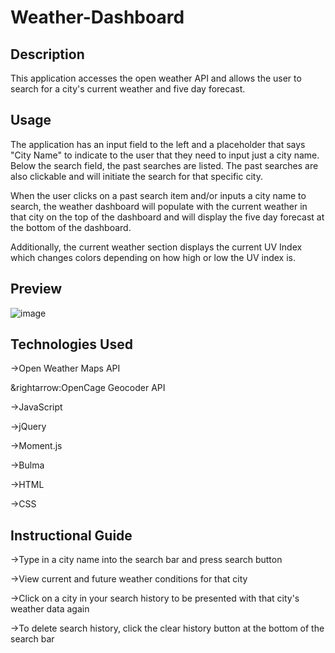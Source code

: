# Weather-Dashboard

## Description

This application accesses the open weather API and allows the user to search for a city's current weather and five day forecast. 

## Usage 
The application has an input field to the left and a placeholder that says "City Name" to indicate to the user that they need to input just a city name. Below the search field, the past searches are listed. The past searches are also clickable and will initiate the search for that specific city.

When the user clicks on a past search item and/or inputs a city name to search, the weather dashboard will populate with the current weather in that city on the top of the dashboard and will display the five day forecast at the bottom of the dashboard.

Additionally, the current weather section displays the current UV Index which changes colors depending on how high or low the UV index is.

## Preview
![image](https://user-images.githubusercontent.com/70370805/100499376-01911f80-311e-11eb-8611-e4ad35473cf1.png)

## Technologies Used
&rightarrow;Open Weather Maps API

&rightarrow:OpenCage Geocoder API

&rightarrow;JavaScript

&rightarrow;jQuery

&rightarrow;Moment.js

&rightarrow;Bulma

&rightarrow;HTML

&rightarrow;CSS

## Instructional Guide
&rightarrow;Type in a city name into the search bar and press search button

&rightarrow;View current and future weather conditions for that city

&rightarrow;Click on a city in your search history to be presented with that city's weather data again

&rightarrow;To delete search history, click the clear history button at the bottom of the search bar

